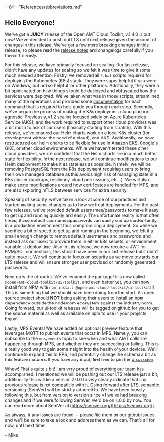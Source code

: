 --8<-- "References/abbreviations.md"
## Hello Everyone! 

We've got a **JUICY** release of the Open AMT Cloud Toolkit, v.1.4.0 is out now! We've decided to push out LTS until next release given the amount of changes in this release. We've got a few more breaking changes in this release, so please read the [release notes](./release-notes.md) and changelogs carefully if you haven't already.

For this release, we have primarily focused on scaling. Our last release, didn't have any updates for scaling so we felt it was time to give it some much needed attention. Firstly, we removed all `*.bat` scripts required for deploying the Kubernetes (K8s) stack. They were super helpful if you were on Windows, but not so helpful for other platforms. Additionally, they were a bit opinionated on how things should be deployed and obfuscated how the services were deployed. We've taken what was in those scripts, streamlined many of the operations and provided some [documentation](./Kubernetes/deployingk8s.md) for each command that is required to help guide you through each step. Secondly, we've begun the process of making the K8s deployment cloud platform agnostic. Previously, v1.2 scaling focused solely on Azure Kubernetes Service (AKS), and the work required to support other cloud providers was a bit much to ask of our users (basically starting from scratch). With this release, we've ensured our Helm charts work on a local K8s cluster (for development without the need of a cloud), and AKS. Additionally, we have restructured our helm charts to be flexible for use in Amazon EKS, Google's GKE, or other cloud environments. While we haven't tested these other cloud providers, we are confident that the Helm charts are in a much better state for flexibility. In the next release, we will continue modifications to our Helm deployment to make it as stateless as possible. Namely, we will be removing PostgreSQL from the K8s deployment requiring users to bring their own managed database as this avoids high risk of managing state in a K8s cluster (backups, resiliency, cloud permissions, etc...). We will also make some modifications around how certificates are handled for MPS, and are also exploring mTLS between services for extra security.

Speaking of security, we've taken a look at some of our practices and started making some changes as to how we treat deployments. For the past few releases, we've provided default usernames/passwords to make it easy to get up and running quickly and easily. The unfortunate reality is that often times, these default usernames/passwords can easily end up inadvertently in a production environment thus compromising a deployment. So while we sacrifice a bit of speed to get up and running in the beginning, we felt it a small enough change to remove default usernames and passwords, and instead ask our users to provide them in either k8s secrets, or environment variable at deploy time. Also in this release, we now require a JWT for KVM/SOL connections, this should have been in our last release but it didn't quite make it. We will continue to focus on security as we move towards our LTS release and will ensure stronger user provided or randomly generated passwords.

Next up is the ui-toolkit. We've renamed the package! It is now called `@open-amt-cloud-toolkit/ui-toolkit`, and even better yet, you can now install from NPM with `npm install @open-amt-cloud-toolkit/ui-toolkit`!!! This is something that we should have been doing from the start. An open source project should **NOT** being asking their users to install an npm dependency outside the node/npm ecosystem against the industry norm. Going forward, our ui-toolkit releases will be tagged on github for you to get the source material as well as available on npm to use in your projects. Enjoy!

Lastly, MPS Events! We have added an optional preview feature that leverages MQTT to publish events that occur in MPS. Namely, you can subscribe to the `mps/events` topic to see when and what AMT calls are happening through MPS, and whether they are succeeding or failing. This is a really good way to gain some insight into the health of your devices. We'll continue to expand this to RPS, and potentially change the schema a bit as this feature matures. If you have any input, feel free to join the [discussion](https://github.com/open-amt-cloud-toolkit/open-amt-cloud-toolkit/discussions/58). 

Whew! That's quite a bit! I am very proud of everything our team has accomplished! I mentioned we will be pushing out our LTS release just a bit, additionally this will be a version 2.0.0 to very clearly indicate that any previous release is not compatible with it. Going forward after LTS, semantic versioning (SemVer) will be strictly adhered to. We have been loosely following this, but from version to version since v1 we've had breaking changes and if we were following SemVer, we'd be on 4.0.0 by now. You can read more about SemVer at (https://semver.org/)[https://semver.org/].

As always, if any issues are found -- please file them on our github issues and we'll be sure to take a look and address them as we can. That's all for now, until next time!

\- Mike
